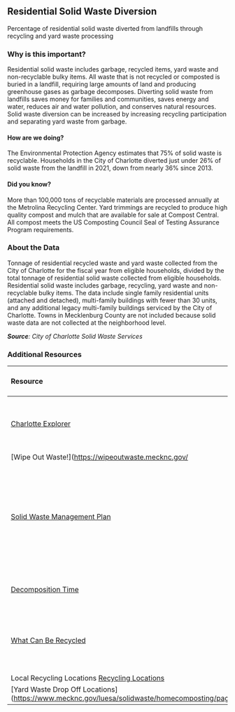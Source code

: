 ## Residential Solid Waste Diversion
Percentage of residential solid waste diverted from landfills through recycling and yard waste processing

### Why is this important?
Residential solid waste includes garbage, recycled items, yard waste and non-recyclable bulky items. All waste that is not recycled or composted is buried in a landfill, requiring large amounts of land and producing greenhouse gases as garbage decomposes. Diverting solid waste from landfills saves money for families and communities, saves energy and water, reduces air and water pollution, and conserves natural resources. Solid waste diversion can be increased by increasing recycling participation and separating yard waste from garbage.

#### How are we doing?
The Environmental Protection Agency estimates that 75% of solid waste is recyclable. Households in the City of Charlotte diverted just under 26% of solid waste from the landfill in 2021, down from nearly 36% since 2013. 

#### Did you know?
More than 100,000 tons of recyclable materials are processed annually at the Metrolina Recycling Center. Yard trimmings are recycled to produce high quality compost and mulch that are available for sale at Compost Central.  All compost meets the US Composting Council Seal of Testing Assurance Program requirements.

### About the Data
Tonnage of residential recycled waste and yard waste collected from the City of Charlotte for the fiscal year from eligible households, divided by the total tonnage of residential solid waste collected from eligible households. Residential solid waste includes garbage, recycling, yard waste and non-recyclable bulky items. The data include single family residential units (attached and detached), multi-family buildings with fewer than 30 units, and any additional legacy multi-family buildings serviced by the City of Charlotte. Towns in Mecklenburg County are not included because solid waste data are not collected at the neighborhood level.

_**Source**: City of Charlotte Solid Waste Services_

### Additional Resources
| Resource | Learn More and Take Action | 
|:--- | :--- |
| [Charlotte Explorer](https://explore.charlottenc.gov/)| Learn about Charlotte, its operations, and its changing landscape.
|[Wipe Out Waste!](https://wipeoutwaste.mecknc.gov/
|[Solid Waste Management Plan](https://www.mecknc.gov/LUESA/SolidWaste/Documents/Mecklenburg%20County%20Solid%20Waste%20Mgt%20Plan.01.04.11.pdf)| Mecklenburg County's plan to ensure proper disposal and management of solid waste and meet waste reduction goals.
|[Decomposition Time](http://storage.neic.org/event/docs/1129/how_long_does_it_take_garbage_to_decompose.pd) | How long it takes for trash to decompose.
|[What Can Be Recycled](https://wipeoutwaste.mecknc.gov/where-can-i-recycle#recyclingrules)| From glass to pizza boxes, here's what can and cannot be recycled.
|Local Recycling Locations [Recycling Locations](https://www.mecknc.gov/luesa/solidwaste/recyclingdropoffcenters/pages/default.aspx)| 
|[Yard Waste Drop Off Locations](https://www.mecknc.gov/luesa/solidwaste/homecomposting/pages/yardwastefacilities.aspx.|
